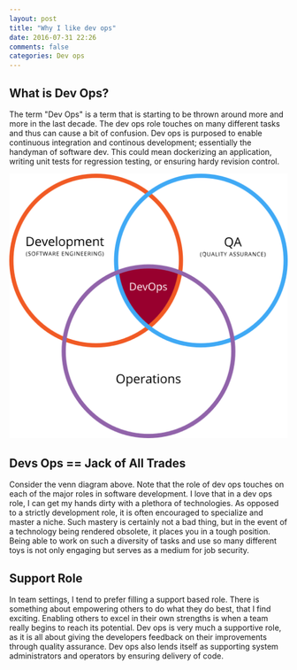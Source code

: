 ```yaml
---
layout: post
title: "Why I like dev ops"
date: 2016-07-31 22:26
comments: false
categories: Dev ops
---
```


## What is Dev Ops?
The term "Dev Ops" is a term that is starting to be thrown around more and more in the last decade.
The dev ops role touches on many different tasks and thus can cause a bit of confusion.
Dev ops is purposed to enable continuous integration and continous development; essentially the handyman of software dev.
This could mean dockerizing an application, writing unit tests for regression testing, or ensuring hardy revision control.

<img src="/images/devopsvenn.svg.png"/>

## Devs Ops ==  Jack of All Trades
Consider the venn diagram above.
Note that the role of dev ops touches on each of the major roles in software development.
I love that in a dev ops role, I can get my hands dirty with a plethora of technologies.
As opposed to a strictly development role, it is often encouraged to specialize and master a niche.
Such mastery is certainly not a bad thing, but in the event of a technology being rendered obsolete, it places you in a tough position.
Being able to work on such a diversity of tasks and use so many different toys is not only engaging but serves as a medium for job security.

## Support Role
In team settings, I tend to prefer filling a support based role.
There is something about empowering others to do what they do best, that I find exciting.
Enabling others to excel in their own strengths is when a team really begins to reach its potential.
Dev ops is very much a supportive role, as it is all about giving the developers feedback on their improvements through quality assurance.
Dev ops also lends itself as supporting system administrators and operators by ensuring delivery of code.


